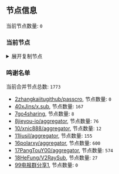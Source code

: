 
## 节点信息
当前节点数量: `0`
### 当前节点
<details>
  <summary>展开复制节点</summary>

    

</details>

### 鸣谢名单
当前合并节点总数: `1773`
- [2zhangkaiitugithub/passcro](https://github.com/zhangkaiitugithub/passcro), 节点数量: `0`
- [40xJins/x.sub](https://github.com/0xJins/x.sub), 节点数量: `167`
- [7go4sharing](https://github.com/go4sharing), 节点数量: `8`
- [8jieyou-io/aggregator](https://github.com/jieyou-io/aggregator), 节点数量: `76`
- [10/xnic888/aggregator](https://github.com/xnic888/aggregator), 节点数量: `12`
- [11liusil/aggregator](https://github.com/liusil/aggregator), 节点数量: `155`
- [16polarxy/aggregator](https://github.com/polarxy/aggregator), 节点数量: `600`
- [17PangTouY00/aggregator](https://github.com/PangTouY00/aggregator), 节点数量: `574`
- [18HeFung/V2RaySub](https://github.com/HeFung/V2RaySub), 节点数量: `27`
- [99电报群分享1](https://github.com/cdddbc/getAirport), 节点数量: `0`


